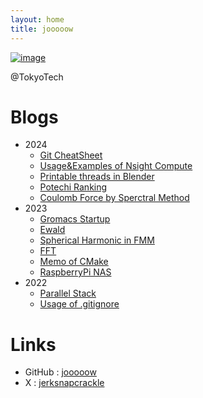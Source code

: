 ```yaml
---
layout: home
title: jooooow
---
```



[![image](https://github.com/jooooow.png)](https://ja.wikipedia.org/wiki/%E5%AE%87%E5%AE%99%E3%83%91%E3%83%88%E3%83%AD%E3%83%BC%E3%83%AB%E3%83%AB%E3%83%AB%E5%AD%90)

@TokyoTech

# Blogs

+ 2024
    + <a href="/archive/git_cheatsheet.html">Git CheatSheet</a>
    + <a href="/archive/nsight_compute.html">Usage&Examples of Nsight Compute</a>
    + <a href="/archive/blender_thread.html">Printable threads in Blender</a>
    + <a href="/archive/potato.html">Potechi Ranking</a>
    + <a href="/archive/coulomb_spectral.html">Coulomb Force by Sperctral Method</a>
+ 2023
    + <a href="/archive/groamcs_startup.html">Gromacs Startup</a>
    + <a href="/archive/ewald.html">Ewald</a>
    + <a href="/archive/fmm_spherical.html">Spherical Harmonic in FMM</a>
    + <a href="/archive/fft.html">FFT</a>
    + <a href="/archive/cmake_tutorial.html">Memo of CMake</a>
    + <a href="/archive/naspi.html">RaspberryPi NAS</a>
+ 2022
    + <a href="/archive/parallel_stack.html">Parallel Stack</a>
    + <a href="/archive/about_gitignore.html">Usage of .gitignore</a>

# Links

+ GitHub : <a href="https://github.com/jooooow">jooooow</a>
+ X : <a href="https://x.com/jerksnapcrackle">jerksnapcrackle</a>